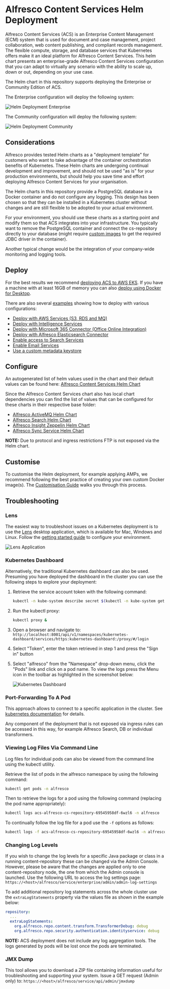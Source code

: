 # Alfresco Content Services Helm Deployment

Alfresco Content Services (ACS) is an Enterprise Content Management (ECM) system that is used for document and case management, project collaboration, web content publishing, and compliant records management.  The flexible compute, storage, and database services that Kubernetes offers make it an ideal platform for Alfresco Content Services. This helm chart presents an enterprise-grade Alfresco Content Services configuration that you can adapt to virtually any scenario with the ability to scale up, down or out, depending on your use case.

The Helm chart in this repository supports deploying the Enterprise or Community Edition of ACS.

The Enterprise configuration will deploy the following system:

![Helm Deployment Enterprise](./diagrams/helm-enterprise.png)

The Community configuration will deploy the following system:

![Helm Deployment Community](./diagrams/helm-community.png)

## Considerations

Alfresco provides tested Helm charts as a "deployment template" for customers who want to take advantage of the container orchestration benefits of Kubernetes. These Helm charts are undergoing continual development and improvement, and should not be used "as is" for your production environments, but should help you save time and effort deploying Alfresco Content Services for your organisation.

The Helm charts in this repository provide a PostgreSQL database in a Docker container and do not configure any logging. This design has been chosen so that they can be installed in a Kubernetes cluster without changes and are still flexible to be adopted to your actual environment.

For your environment, you should use these charts as a starting point and modify them so that ACS integrates into your infrastructure. You typically want to remove the PostgreSQL container and connect the cs-repository directly to your database (might require [custom images](../docker-compose/examples/customisation-guidelines.md) to get the required JDBC driver in the container).

Another typical change would be the integration of your company-wide monitoring and logging tools.

## Deploy

For the best results we recommend [deploying ACS to AWS EKS](./eks-deployment.md). If you have a machine with at least 16GB of memory you can also [deploy using Docker for Desktop](./docker-desktop-deployment.md).

There are also several [examples](./examples) showing how to deploy with various configurations:

* [Deploy with AWS Services (S3, RDS and MQ)](./examples/with-aws-services.md)
* [Deploy with Intelligence Services](./examples/with-ai.md)
* [Deploy with Microsoft 365 Connector (Office Online Integration)](./examples/with-ooi.md)
* [Deploy with Alfresco Elasticsearch Connector](./examples/with-elasticsearch-connector.md)
* [Enable access to Search Services](./examples/search-external-access.md)
* [Enable Email Services](./examples/email-enabled.md)
* [Use a custom metadata keystore](./examples/custom-metadata-keystore.md)

## Configure

An autogenerated list of helm values used in the chart and their default values can be found here: [Alfresco Content Services Helm Chart](./../../helm/alfresco-content-services/README.md)

Since the Alfresco Content Services chart also has local chart dependencies you can find the list of values that can be configured for these charts in their respective base folder:
- [Alfresco ActiveMQ Helm Chart](./../../helm/alfresco-content-services/charts/activemq/README.md)
- [Alfresco Search Helm Chart](./../../helm/alfresco-content-services/charts/alfresco-search/README.md)
- [Alfresco Insight Zeppelin Helm Chart](./../../helm/alfresco-content-services/charts/alfresco-search/charts/alfresco-insight-zeppelin/README.md)
- [Alfresco Sync Service Helm Chart](./../../helm/alfresco-content-services/charts/alfresco-sync-service/README.md)

**NOTE:** Due to protocol and ingress restrictions FTP is not exposed via the Helm chart.

## Customise

To customise the Helm deployment, for example applying AMPs, we recommend following the best practice of creating your own custom Docker image(s). The [Customisation Guide](./examples/customisation-guidelines.md) walks you through this process.

## Troubleshooting

### Lens

The easiest way to troubleshoot issues on a Kubernetes deployment is to use the [Lens](https://k8slens.dev) desktop application, which is available for Mac, Windows and Linux. Follow the [getting started guide](https://docs.k8slens.dev/v4.0.3/getting-started) to configure your environment.

![Lens Application](./diagrams/k8s-lens.png)

### Kubernetes Dashboard

Alternatively, the traditional Kubernetes dashboard can also be used. Presuming you have deployed the dashboard in the cluster you can use the following steps to explore your deployment:

1. Retrieve the service account token with the following command:

    ```bash
    kubectl -n kube-system describe secret $(kubectl -n kube-system get secret | grep eks-admin | awk '{print $1}')
    ```

2. Run the kubectl proxy:

    ```bash
    kubectl proxy &
    ```

3. Open a browser and navigate to: `http://localhost:8001/api/v1/namespaces/kubernetes-dashboard/services/https:kubernetes-dashboard:/proxy/#/login`

4. Select "Token", enter the token retrieved in step 1 and press the "Sign in" button

5. Select "alfresco" from the "Namespace" drop-down menu, click the "Pods" link and click on a pod name. To view the logs press the Menu icon in the toolbar as highlighted in the screenshot below:

    ![Kubernetes Dashboard](./diagrams/k8s-dashboard.png)

### Port-Forwarding To A Pod

This approach allows to connect to a specific application in the cluster.
See [kubernetes documentation](https://kubernetes.io/docs/tasks/access-application-cluster/port-forward-access-application-cluster) for details.

Any component of the deployment that is not exposed via ingress rules can be accessed in this way, for example Alfresco Search, DB or individual transformers.

### Viewing Log Files Via Command Line

Log files for individual pods can also be viewed from the command line using the kubectl utility.

Retrieve the list of pods in the alfresco namespace by using the following command:

```bash
kubectl get pods -n alfresco
```

Then to retrieve the logs for a pod using the following command (replacing the pod name appropriately):

```bash
kubectl logs acs-alfresco-cs-repository-69545958df-6wzl6 -n alfresco
```

To continually follow the log file for a pod use the `-f` options as follows:

```bash
kubectl logs -f acs-alfresco-cs-repository-69545958df-6wzl6 -n alfresco
```

### Changing Log Levels

If you wish to change the log levels for a specific Java package or class in a running content-repository these can be changed via the Admin Console. However, please be aware that the changes are applied only to one content-repository node, the one from which the Admin console is launched. Use the following URL to access the log settings page: `https://<host>/alfresco/service/enterprise/admin/admin-log-settings`

To add additional repository log statements across the whole cluster use the `extraLogStatements` property via the values file as shown in the example below:

```yaml
repository:
  ...
  extraLogStatements:
    org.alfresco.repo.content.transform.TransformerDebug: debug
    org.alfresco.repo.security.authentication.identityservice: debug
```

**NOTE:** ACS deployment does not include any log aggregation tools. The logs generated by pods will be lost once the pods are terminated.

### JMX Dump

This tool allows you to download a ZIP file containing information useful for troubleshooting and supporting your system. Issue a GET request (Admin only) to: `https://<host>/alfresco/service/api/admin/jmxdump`
